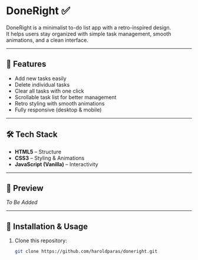 # DoneRight ✅

DoneRight is a minimalist to-do list app with a retro-inspired design.  
It helps users stay organized with simple task management, smooth animations, and a clean interface.  

---

## 🚀 Features
- Add new tasks easily  
- Delete individual tasks  
- Clear all tasks with one click  
- Scrollable task list for better management  
- Retro styling with smooth animations  
- Fully responsive (desktop & mobile)  

---

## 🛠 Tech Stack
- **HTML5** – Structure  
- **CSS3** – Styling & Animations  
- **JavaScript (Vanilla)** – Interactivity  

---

## 📸 Preview
*To Be Added*

---

## 📂 Installation & Usage
1. Clone this repository:  
   ```bash
   git clone https://github.com/haroldparas/doneright.git

